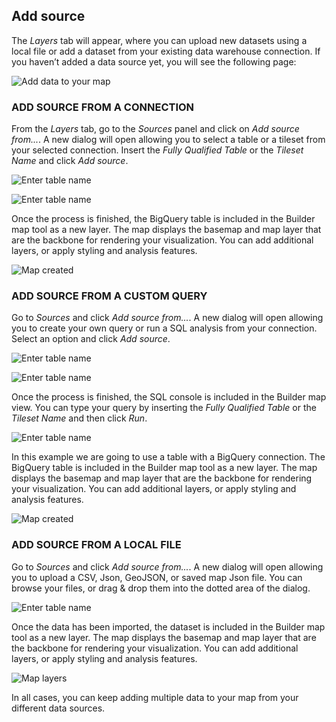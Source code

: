 ## Add source

The *Layers* tab will appear, where you can upload new datasets using a local file or add a dataset from your existing data warehouse connection. If you haven’t added a data source yet, you will see the following page:

![Add data to your map](/img/cloud-native-workspace/maps/map_layers_no_source(new).png)

### ADD SOURCE FROM A CONNECTION

From the *Layers* tab, go to the *Sources* panel and click on *Add source from...*. A new dialog will open allowing you to select a table or a tileset from your selected connection. Insert the *Fully Qualified Table* or the *Tileset Name* and click *Add source*.

![Enter table name](/img/cloud-native-workspace/maps/map_add_source_selected_connection(new).png)

![Enter table name](/img/cloud-native-workspace/maps/map_add_source_table(new).png)

Once the process is finished, the BigQuery table is included in the Builder map tool as a new layer. The map displays the basemap and map layer that are the backbone for rendering your visualization. You can add additional layers, or apply styling and analysis features.
	
![Map created](/img/cloud-native-workspace/maps/map_add_source_table2(new).png)

### ADD SOURCE FROM A CUSTOM QUERY

Go to *Sources* and click *Add source from...*. A new dialog will open allowing you to create your own query or run a SQL analysis from your connection. Select an option and click *Add source*.

![Enter table name](/img/cloud-native-workspace/maps/map_add_source_custom_query(new).png)

![Enter table name](/img/cloud-native-workspace/maps/map_add_source_analysis_query(new2).png)

Once the process is finished, the SQL console is included in the Builder map view. You can type your query by inserting the *Fully Qualified Table* or the *Tileset Name* and then click *Run*. 

![Enter table name](/img/cloud-native-workspace/maps/map_sql_console(new).png)

In this example we are going to use a table with a BigQuery connection. The BigQuery table is included in the Builder map tool as a new layer. The map displays the basemap and map layer that are the backbone for rendering your visualization. You can add additional layers, or apply styling and analysis features.
	
![Map created](/img/cloud-native-workspace/maps/map_style_query(new).png)

### ADD SOURCE FROM A LOCAL FILE

Go to *Sources* and click *Add source from...*. A new dialog will open allowing you to upload a CSV, Json, GeoJSON, or saved map Json file. You can browse your files, or drag & drop them into the dotted area of the dialog.

![Enter table name](/img/cloud-native-workspace/maps/map_add_source_file(new).png)

Once the data has been imported, the dataset is included in the Builder map tool as a new layer. The map displays the basemap and map layer that are the backbone for rendering your visualization. You can add additional layers, or apply styling and analysis features.
	
![Map layers](/img/cloud-native-workspace/maps/map_paris2.png)


In all cases, you can keep adding multiple data to your map from your different data sources.